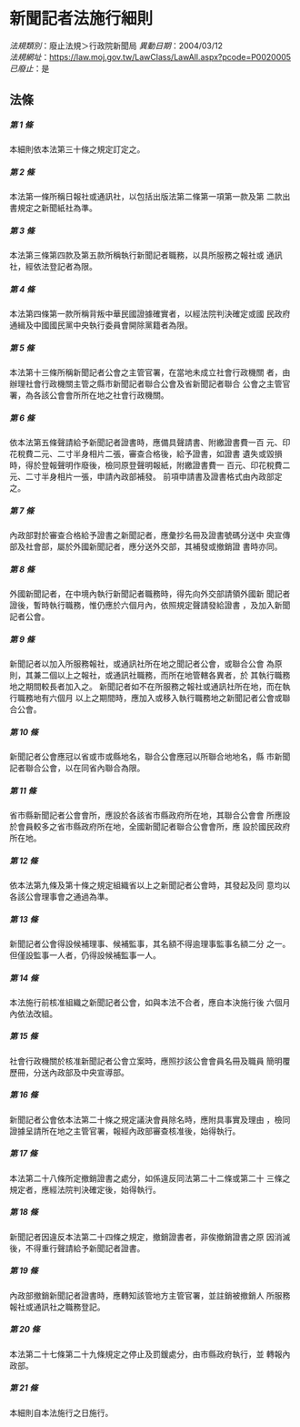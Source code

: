 # 新聞記者法施行細則

*法規類別*：廢止法規＞行政院新聞局
*異動日期*：2004/03/12  
*法規網址*：https://law.moj.gov.tw/LawClass/LawAll.aspx?pcode=P0020005
*已廢止*：是


## 法條
##### 第 1 條
本細則依本法第三十條之規定訂定之。

##### 第 2 條
本法第一條所稱日報社或通訊社，以包括出版法第二條第一項第一款及第
二款出書規定之新聞紙社為準。

##### 第 3 條
本法第三條第四款及第五款所稱執行新聞記者職務，以具所服務之報社或
通訊社，經依法登記者為限。

##### 第 4 條
本法第四條第一款所稱背叛中華民國證據確實者，以經法院判決確定或國
民政府通緝及中國國民黨中央執行委員會開除黨籍者為限。

##### 第 5 條
本法第十三條所稱新聞記者公會之主管官署，在當地未成立社會行政機關
者，由辦理社會行政機關主管之縣市新聞記者聯合公會及省新聞記者聯合
公會之主管官署，為各該公會會所所在地之社會行政機關。

##### 第 6 條
依本法第五條聲請給予新聞記者證書時，應備具聲請書、附繳證書費一百
元、印花稅費二元、二寸半身相片二張，審查合格後，給予證書，如證書
遺失或毀損時，得於登報聲明作廢後，檢同原登聲明報紙，附繳證書費一
百元、印花稅費二元、二寸半身相片一張，申請內政部補發。
前項申請書及證書格式由內政部定之。

##### 第 7 條
內政部對於審查合格給予證書之新聞記者，應彙抄名冊及證書號碼分送中
央宣傳部及社會部，屬於外國新聞記者，應分送外交部，其補發或撤銷證
書時亦同。

##### 第 8 條
外國新聞記者，在中境內執行新聞記者職務時，得先向外交部請領外國新
聞記者證後，暫時執行職務，惟仍應於六個月內，依照規定聲請發給證書
，及加入新聞記者公會。

##### 第 9 條
新聞記者以加入所服務報社，或通訊社所在地之聞記者公會，或聯合公會
為原則，其兼二個以上之報社，或通訊社職務，而所在地管轄各異者，於
其執行職務地之期間較長者加入之。
新聞記者如不在所服務之報社或通訊社所在地，而在執行職務地有六個月
以上之期間時，應加入或移入執行職務地之新聞記者公會或聯合公會。

##### 第 10 條
新聞記者公會應冠以省或市或縣地名，聯合公會應冠以所聯合地地名，縣
市新聞記者聯合公會，以在同省內聯合為限。

##### 第 11 條
省市縣新聞記者公會會所，應設於各該省市縣政府所在地，其聯合公會會
所應設於會員較多之省市縣政府所在地，全國新聞記者聯合公會會所，應
設於國民政府所在地。

##### 第 12 條
依本法第九條及第十條之規定組織省以上之新聞記者公會時，其發起及同
意均以各該公會理事會之通過為準。

##### 第 13 條
新聞記者公會得設候補理事、候補監事，其名額不得逾理事監事名額二分
之一。但僅設監事一人者，仍得設候補監事一人。

##### 第 14 條
本法施行前核准組織之新聞記者公會，如與本法不合者，應自本決施行後
六個月內依法改組。

##### 第 15 條
社會行政機關於核准新聞記者公會立案時，應照抄該公會會員名冊及職員
簡明覆歷冊，分送內政部及中央宣導部。

##### 第 16 條
新聞記者公會依本法第二十條之規定議決會員除名時，應附具事實及理由
，檢同證據呈請所在地之主管官署，報經內政部審查核准後，始得執行。

##### 第 17 條
本法第二十八條所定撤銷證書之處分，如係違反同法第二十二條或第二十
三條之規定者，應經法院判決確定後，始得執行。

##### 第 18 條
新聞記者因違反本法第二十四條之規定，撤銷證書者，非俟撤銷證書之原
因消滅後，不得重行聲請給予新聞記者證書。

##### 第 19 條
內政部撤銷新聞記者證書時，應轉知該管地方主管官署，並註銷被撤銷人
所服務報社或通訊社之職務登記。

##### 第 20 條
本法第二十七條第二十九條規定之停止及罰鍰處分，由市縣政府執行，並
轉報內政部。

##### 第 21 條
本細則自本法施行之日施行。


